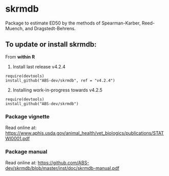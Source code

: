 # skrmdb
Package to estimate ED50 by the methods of Spearman-Karber, Reed-Muench, and Dragstedt-Behrens.

## To update or install skrmdb:

From **within R**

1. Install last release v4.2.4

```
require(devtools)
install_github("ABS-dev/skrmdb", ref = "v4.2.4")
```

2. Installing work-in-progress towards v4.2.5

```
require(devtools)
install_github("ABS-dev/skrmdb")
```

### Package vignette

Read online at: https://www.aphis.usda.gov/animal_health/vet_biologics/publications/STATWI0001.pdf

### Package manual

Read online at: https://github.com/ABS-dev/skrmdb/blob/master/inst/doc/skrmdb-manual.pdf

